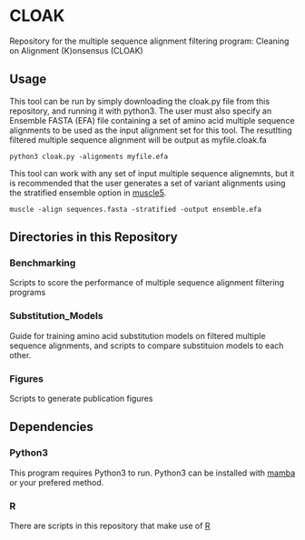 # CLOAK
Repository for the multiple sequence alignment filtering program: Cleaning on Alignment (K)onsensus (CLOAK)

## Usage
This tool can be run by simply downloading the cloak.py file from this repository, and running it with python3. The user must also specify an Ensemble FASTA (EFA) file containing a set of amino acid multiple sequence alignments to be used as the input alignment set for this tool. The resutlting filtered multiple sequence alignment will be output as myfile.cloak.fa
```
python3 cloak.py -alignments myfile.efa
```
This tool can work with any set of input multiple sequence alignemnts, but it is recommended that the user generates a set of variant alignments using the stratified ensemble option in [muscle5](https://www.drive5.com/muscle/).
```
muscle -align sequences.fasta -stratified -output ensemble.efa
```

## Directories in this Repository

### Benchmarking
Scripts to score the performance of multiple sequence alignment filtering programs

### Substitution_Models
Guide for training amino acid substitution models on filtered multiple sequence alignments, and scripts to compare substituion models to each other.

### Figures
Scripts to generate publication figures

## Dependencies

### Python3
This program requires Python3 to run. Python3 can be installed with [mamba](https://mamba.readthedocs.io/en/latest/installation/mamba-installation.html) or your prefered method.

### R
There are scripts in this repository that make use of [R](https://www.r-project.org/)
